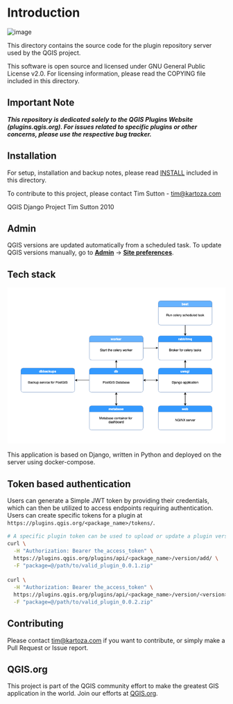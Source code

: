 # Introduction

![image](https://user-images.githubusercontent.com/178003/91536115-2356ec80-e90c-11ea-971b-f23ac72d3aea.png)

This directory contains the source code for the plugin repository server used by
the QGIS project.

This software is open source and licensed under GNU General Public License v2.0.
For licensing information, please read the COPYING file included in this directory.

## Important Note

***This repository is dedicated solely to the QGIS Plugins Website (plugins.qgis.org). For issues related to specific plugins or other concerns, please use the respective bug tracker.***

## Installation

For setup, installation and backup notes, please read [INSTALL](INSTALL.md) included in this directory.

To contribute to this project, please contact Tim Sutton - tim@kartoza.com


QGIS Django Project
Tim Sutton 2010

## Admin

QGIS versions are updated automatically from a scheduled task. To update QGIS versions manually, go to **[Admin](https://plugins.qgis.org/admin/)** -> **[Site preferences](https://plugins.qgis.org/admin/preferences/sitepreference/)**.

## Tech stack

![image](./img/Docker_Services.png)

This application is based on Django, written in Python and deployed on the server using
docker-compose.

## Token based authentication

Users can generate a Simple JWT token by providing their credentials, which can then be utilized to access endpoints requiring authentication.
Users can create specific tokens for a plugin at `https://plugins.qgis.org/<package_name>/tokens/`.


```sh
# A specific plugin token can be used to upload or update a plugin version. For example:
curl \
  -H "Authorization: Bearer the_access_token" \
  https://plugins.qgis.org/plugins/api/<package_name>/version/add/ \
  -F "package=@/path/to/valid_plugin_0.0.1.zip"

curl \
  -H "Authorization: Bearer the_access_token" \
  https://plugins.qgis.org/plugins/api/<package_name>/version/<version>/update \
  -F "package=@/path/to/valid_plugin_0.0.2.zip"
```

## Contributing

Please contact tim@kartoza.com if you want to contribute, or simply make a Pull Request or Issue report.

## QGIS.org

This project is part of the QGIS community effort to make the greatest GIS application in the world.
Join our efforts at [QGIS.org](https://qgis.org).

